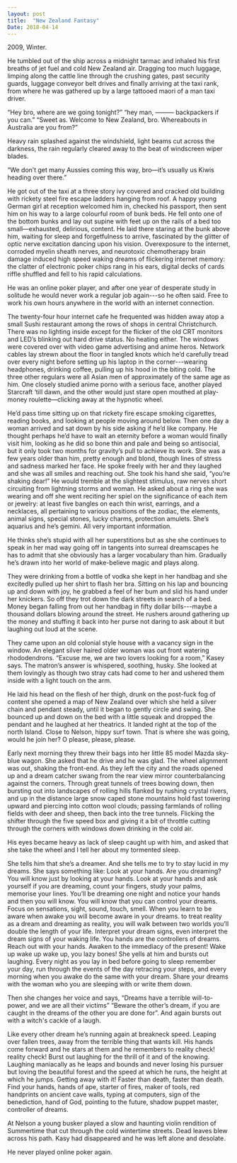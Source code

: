 ```yaml
---
layout: post
title:  "New Zealand Fantasy"
Date: 2018-04-14
---
```


2009, Winter. 

He tumbled out of the ship across a midnight tarmac and inhaled his first breaths of jet fuel and cold New Zealand air. Dragging too much luggage, limping along the cattle line through the crushing gates, past security guards, luggage conveyor belt drives and finally arriving at the taxi rank, from where he was gathered up by a large tattooed maori of a man taxi driver.

“Hey bro, where are we going tonight?”
“hey man,  ——— backpackers if you can.”
“Sweet as. Welcome to New Zealand, bro. Whereabouts in Australia are you from?”

Heavy rain splashed against the windshield, light beams cut across the darkness, the rain regularly cleared away to the beat of windscreen wiper blades.

“We don’t get many Aussies coming this way, bro—it’s usually us Kiwis heading over there.”

He got out of the taxi at a three story ivy covered and cracked old building with rickety steel fire escape ladders hanging from roof. A happy young German girl at reception welcomed him in, checked his passport, then sent him on his way to a large colourful room of bunk beds. He fell onto one of the bottom bunks and lay out supine with feet up on the rails of a bed too small—exhausted, delirious, content. 
He laid there staring at the bunk above him, waiting for sleep and forgetfulness to arrive, fascinated by the glitter of optic nerve excitation dancing upon his vision. Overexposure to the internet, corroded myelin sheath nerves, and neurotoxic chemotherapy brain damage induced high speed waking dreams of flickering internet memory: the clatter of electronic poker chips rang in his ears, digital decks of cards riffle shuffled and fell to his rapid calculations.

He was an online poker player, and after one year of desperate study in solitude he would never work a regular job again---so he often said. Free to work his own hours anywhere in the world with an internet connection.

The twenty-four hour internet cafe he frequented was hidden away atop a small Sushi restaurant among the rows of shops in central Christchurch. There was no lighting inside except for the flicker of the old CRT monitors and LED’s blinking out hard drive status. No heating either. The windows were covered over with video game advertising and anime heros. Network cables lay strewn about the floor in tangled knots which he’d carefully tread over every night before setting up his laptop in the corner---wearing headphones, drinking coffee, pulling up his hood in the biting cold. The three other regulars were all Asian men of approximately of the same age as him. One closely studied anime porno with a serious face, another played Starcraft ‘till dawn, and the other would just stare open mouthed at play-money roulette—clicking away at the hypnotic wheel.

He’d pass time sitting up on that rickety fire escape smoking cigarettes, reading books, and looking at people moving around below. Then one day a woman arrived and sat down by his side asking if he’d like company. He thought perhaps he’d have to wait an eternity before a woman would finally visit him, looking as he did so bone thin and pale and being so antisocial, but it only took two months for gravity’s pull to achieve its work. She was a few years older than him, pretty enough and blond, though lines of stress and sadness marked her face. 
He spoke freely with her and they laughed and she was all smiles and reaching out. She took his hand she said, “you’re shaking dear!” He would tremble at the slightest stimulus, raw nerves short circuiting from lightning storms and woman. He asked about a ring she was wearing and off she went reciting her spiel on the significance of each item or jewelry: at least five bangles on each thin wrist, earrings, and a necklaces, all pertaining to various positions of the zodiac, the elements, animal signs, special stones, lucky charms, protection amulets. She’s aquarius and he’s gemini. All very important information.

He thinks she’s stupid with all her superstitions but as she she continues to speak in her mad way going off in tangents into surreal dreamscapes he has to admit that she obviously has a larger vocabulary than him. Gradually he’s drawn into her world of make-believe magic and plays along.

They were drinking from a bottle of vodka she kept in her handbag and she excitedly pulled up her shirt to flash her bra. Sitting on his lap and bouncing up and down with joy, he grabbed a feel of her bum and slid his hand under her knickers. So off they trot down the dark streets in search of a bed. Money began falling from out her handbag in fifty dollar bills---maybe a thousand dollars blowing around the street. He rushers around gathering up the money and stuffing it back into her purse not daring to ask about it but laughing out loud at the scene.

They came upon an old colonial style house with a vacancy sign in the window. An elegant silver haired older woman was out front watering rhododendrons. “Excuse me, we are two lovers looking for a room,” Kasey says. The matron’s answer is whispered, soothing, husky. She looked at them lovingly as though two stray cats had come to her and ushered them inside with a light touch on the arm.

He laid his head on the flesh of her thigh, drunk on the post-fuck fog of content she opened a map of New Zealand over which she held a silver chain and pendant steady, until it began to gently circle and swing. She bounced up and down on the bed with a little squeak and dropped the pendant and he laughed at her theatrics. It landed right at the top of the north Island. Close to Nelson, hippy surf town. That is where she was going, would he join her? O please, please, please.

Early next morning they threw their bags into her little 85 model Mazda sky-blue wagon. She asked that he drive and he was glad. The wheel alignment was out, shaking the front-end. As they left the city and the roads opened up and a dream catcher swang from the rear view mirror counterbalancing against the corners. Through great tunnels of trees bowing down, then bursting out into landscapes of rolling hills flanked by rushing crystal rivers, and up in the distance large snow caped stone mountains hold fast towering upward and piercing into cotton wool clouds; passing farmlands of rolling fields with deer and sheep, then back into the tree tunnels. Flicking the shifter through the five speed box and giving it a bit of throttle cutting through the corners with windows down drinking in the cold air.

His eyes became heavy as lack of sleep caught up with him, and asked that she take the wheel and I tell her about my tormented sleep. 

She tells him that she’s a dreamer. And she tells me to try to stay lucid in my dreams. She says something like: Look at your hands. Are you dreaming? You will know just by looking at your hands. Look at your hands and ask yourself if you are dreaming, count your fingers, study your palms, memorise your lines. You’ll be dreaming one night and notice your hands and then you will know. You will know that you can control your dreams. Focus on sensations, sight, sound, touch, smell. When you learn to be aware when awake you will become aware in your dreams. to treat reality as a dream and dreaming as reality, you will walk between two worlds you’ll double the length of your life. Interpret your dream signs, even interpret the dream signs of your waking life. You hands are the controllers of dreams. Reach out with your hands. Awaken to the immediacy of the present! Wake up wake up wake up, you lazy bones! She yells at him and bursts out laughing. Every night as you lay in bed before going to sleep remember your day, run through the events of the day retracing your steps, and every morning when you awake do the same with your dream. Share your dreams with the woman who you are sleeping with or write them down. 

Then she changes her voice and says,
“Dreams have a terrible will-to-power, and we are all their victims” “Beware the other’s dream, if you are caught in the dreams of the other you are done for”. And again bursts out with a witch's cackle of a laugh.

Like every other dream he’s running again at breakneck speed. Leaping over fallen trees, away from the terrible thing that wants kill. His hands come forward and he stars at them and he remembers to reality check! reality check! Burst out laughing for the thrill of it and of the knowing. Laughing maniacally as he leaps and bounds and never losing his pursuer but loving the beautiful forest and the speed at which he runs, the height at which he jumps. Getting away with it! Faster than death, faster than death. Find your hands, hands of ape, starter of fires, maker of tools, red handprints on ancient cave walls, typing at computers, sign of the benediction, hand of God, pointing to the future, shadow puppet master, controller of dreams.

At Nelson a young busker played a slow and haunting violin rendition of Summertime that cut through the cold wintertime streets. Dead leaves blew across his path. Kasy had disappeared and he was left alone and desolate. 

He never played online poker again.



